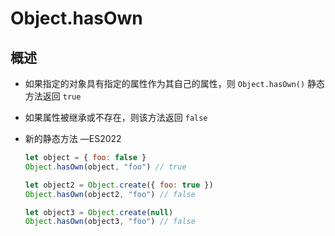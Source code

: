 # Object.hasOwn

## 概述

+ 如果指定的对象具有指定的属性作为其自己的属性，则 `Object.hasOwn()` 静态方法返回 `true`
+ 如果属性被继承或不存在，则该方法返回 `false`

+ 新的静态方法 —ES2022

  ```js
  let object = { foo: false }
  Object.hasOwn(object, "foo") // true

  let object2 = Object.create({ foo: true })
  Object.hasOwn(object2, "foo") // false

  let object3 = Object.create(null)
  Object.hasOwn(object3, "foo") // false
  ```
